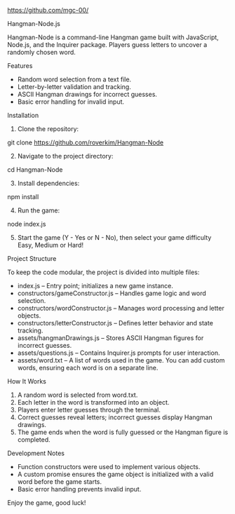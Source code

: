 https://github.com/mgc-00/

Hangman-Node.js

Hangman-Node is a command-line Hangman game built with JavaScript, Node.js, and the Inquirer package. Players guess letters to uncover a randomly chosen word.

Features

* Random word selection from a text file.
* Letter-by-letter validation and tracking.
* ASCII Hangman drawings for incorrect guesses.
* Basic error handling for invalid input.

Installation

1. Clone the repository:

git clone https://github.com/roverkim/Hangman-Node

2. Navigate to the project directory:

cd Hangman-Node

3. Install dependencies:

npm install

4. Run the game:

node index.js

5. Start the game (Y - Yes or N - No), then select your game difficulty Easy, Medium or Hard!

Project Structure

To keep the code modular, the project is divided into multiple files:
* index.js – Entry point; initializes a new game instance.
* constructors/gameConstructor.js – Handles game logic and word selection.
* constructors/wordConstructor.js – Manages word processing and letter objects.
* constructors/letterConstructor.js – Defines letter behavior and state tracking.
* assets/hangmanDrawings.js – Stores ASCII Hangman figures for incorrect guesses.
* assets/questions.js – Contains Inquirer.js prompts for user interaction.
* assets/word.txt – A list of words used in the game. You can add custom words, ensuring each word is on a separate line.

How It Works

1. A random word is selected from word.txt.
2. Each letter in the word is transformed into an object.
3. Players enter letter guesses through the terminal.
4. Correct guesses reveal letters; incorrect guesses display Hangman drawings.
5. The game ends when the word is fully guessed or the Hangman figure is completed.

Development Notes
* Function constructors were used to implement various objects.
* A custom promise ensures the game object is initialized with a valid word before the game starts.
* Basic error handling prevents invalid input.

Enjoy the game, good luck! 

